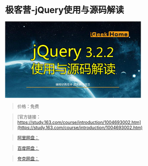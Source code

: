 # 极客营-jQuery使用与源码解读

![img](../../../assets/study163/free/E01B9618DCA03C4CA4F73BB4B2AFBC8B.jpg)

> 价格：免费

> [官方链接：https://study.163.com/course/introduction/1004693002.htm](https://study.163.com/course/introduction/1004693002.htm)

> [阿里网盘：]()

> [百度网盘：]()

> [夸克网盘：]()
